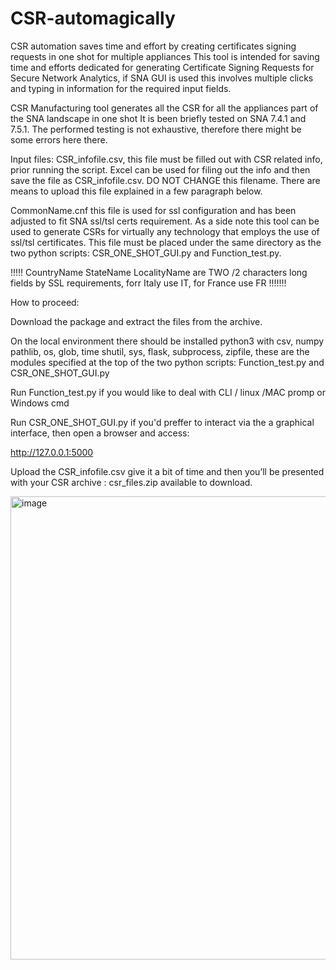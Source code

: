 # CSR-automagically
CSR automation saves time and effort by creating certificates signing requests in one shot for multiple appliances
This tool is intended for saving time and efforts dedicated for generating Certificate Signing Requests for Secure Network Analytics, if SNA GUI is used this involves multiple clicks and typing in information for the required input fields.

 CSR Manufacturing tool generates all the CSR for all the appliances part of the SNA landscape in one shot 
It is been briefly tested on SNA 7.4.1 and 7.5.1.
The performed testing is not exhaustive, therefore there might be some errors here there.

Input files:
 CSR_infofile.csv, this file must be filled out with CSR related info, prior running the script.
Excel can be used for filing out the info and then save the file as CSR_infofile.csv.  DO NOT CHANGE this filename. There are means to upload this file explained in a few paragraph below.
 

CommonName.cnf this file is used for ssl configuration and has been adjusted to fit SNA ssl/tsl certs requirement. As a side note this tool can be used to generate CSRs for virtually any technology that employs the use of ssl/tsl certificates. This file must be placed under the same directory as the two python scripts: CSR_ONE_SHOT_GUI.py and Function_test.py.

 !!!!!  CountryName	StateName	LocalityName are TWO /2 characters long fields by SSL requirements, forr Italy use IT, for France use FR     !!!!!!!

How to proceed:

Download the package and extract the files from the archive.

On the local environment there should be installed python3 with csv, numpy pathlib, os, glob, time shutil, sys, flask, subprocess, zipfile, these are the modules specified at the top of the two python scripts: Function_test.py and CSR_ONE_SHOT_GUI.py

Run Function_test.py if you would like to deal with CLI / linux /MAC promp or Windows cmd

Run CSR_ONE_SHOT_GUI.py if you'd preffer to interact via the a graphical interface,  then open a browser and access:

http://127.0.0.1:5000

Upload the CSR_infofile.csv
give it a bit of time and then you’ll be presented with your CSR archive : csr_files.zip available to download.


<img width="540" height="741" alt="image" src="https://github.com/user-attachments/assets/262bc1d1-3d91-423a-be2e-848017a08ae6" />
